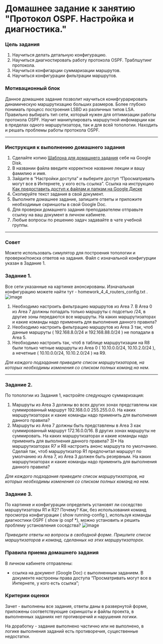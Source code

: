 # Домашнее задание к занятию "Протокол OSPF. Настройка и диагностика."

### Цель задания

1) Научиться делать детальную конфигурацию.
2) Научиться диагностировать работу протокола OSPF. Траблшутинг протокола.
3) Научиться конфигарции суммаризации маршрутов.
4) Научиться конфигурации фильтрации маршрутов.
### Мотивационный блок

Данное домашнее задание позволит научиться конифгурарировать динамическую маршрутизацию больших размеров. Более глубоко понимать процесс построения LSBD из различных типов LSA. Правильно выбирать тип сети, который нужен для оптимизации работы протокола OSPF. Научит манипулировать маршрутной инфомарции как в пределах одного маршрутизатора, так и для всей топологии.
Находить и решать проблемы работы протокола OSPF.  

------

### Инструкция к выполнению домашнего задания

1. Сделайте копию [Шаблона для домашнего задания](https://docs.google.com/document/d/1youKpKm_JrC0UzDyUslIZW2E2bIv5OVlm_TQDvH5Pvs/edit) себе на Google Disk.
2. В названии файла введите корректное название лекции и вашу фамилию и имя.
3. Зайдите в “Настройки доступа” и выберите доступ “Просматривать могут все в Интернете, у кого есть ссылка”.
 Ссылка на инструкцию [Как предоставить доступ к файлам и папкам на Google Диске](https://support.google.com/docs/answer/2494822?hl=ru&co=GENIE.Platform%3DDesktop)
5. Скопируйте текст задания в свой документ.
6. Выполните домашнее задание, запишите ответы и приложите необходимые скриншоты в свой Google Doc.
7. Для проверки домашнего задания преподавателем отправьте ссылку на ваш документ в личном кабинете.
8. Любые вопросы по решению задач задавайте в чате учебной группы.


---

### Совет
Можете использовать симулятор для построения топологии и проверки/поиска ответов на задания. Файл с изначальной конфигурции указан в Задание 1.


### Задание 1. 
Все сети указанные на картинке анонсированы. Изначальная конфигурацию можете найти тут - homework_4_4_routers_config.txt .
![image](https://user-images.githubusercontent.com/51816695/152638985-10f698b0-abea-43fd-9a7f-22d5b7e128ff.png)
1) Необходимо настроить фильтрацию маршрутов из Area 7. В Area 0 из Area 7 должны попадать только маршруты с подсетью /24, в другие зоны передаются все маршруты. На каких маршрутизаторах и какие команды надо применить для выполнения данного правила?
2) Необходимо настроить фильтрацию маршрутов из Area 3 так, чтоб данные маршруты ( 192.168.8.0/24 и 192.168.88.0/24 ) не попадали в Area 5.
3) Необходимо настроить так, чтоб в таблице маршрутизации на R8 были только четные маршруты из Area 0 ( 10.10.0.0/24, 10.10.2.0/24 ), а нечетные ( 10.10.0.0/24, 10.10.2.0/24 ) на R9. 

*Для каждого подзадания приведите список маршрутизаторов, на которых необходимы изменения со списком полных команд на нем.*


---

### Задание 2. 

По топологии из Задания 1, настройте следующую суммаризация:
1) Маршруты из Area 3 должны во всех других зонах представлены как суммированный маршрут 192.168.0.0 255.255.0.0. На каких маршрутизаторах и какие команды надо применить для выполнения данного правила?
2) Маршруты из Area 7 должны быть представлены в Area 3 как суммированный маршрут 172.16.0.0/16. В других зонах маршруты не суммировать. На каких маршрутизаторах и какие команды надо применить для выполнения данного правила?
3)* На маршрутизаторах R7 и R8 настроить анонс маршрута по умолчанию. Сделай так, чтоб маршрутизатор R1 предпочитал маршрут по умолчанию из Area 7, из Area 3 должен быть резервным. На каких маршрутизаторах и какие команды надо применить для выполнения данного правила?

*Для каждого подзадания приведите список маршрутизаторов, на которых необходимы изменения со списком полных команд на нем.*

### Задание 3. 

По картинке и конфигурации определить установят ли соседство маршрутизаторы R1 и R2? Почему? Как, без использования команд просмотра конфигурации ( show running-config ), используя команды диагностики OSPF ( show ip ospf *), можно установить и решить проблему установления соседства?
![image](https://user-images.githubusercontent.com/51816695/152536159-c70fba09-053c-4b2d-9049-2e06be1ad0ac.png)

*Приведите ответы на вопросы в свободной форме. Пришлите список маршутизаторов и команд, сделанных на этих маршрутизаторах.*







### Правила приема домашнего задания

В личном кабинете отправлены:

- ссылка на документ (Google Doc) с выполненным заданием. В документе настроены права доступа “Просматривать могут все в Интернете, у кого есть ссылка”;

### Критерии оценки

Зачет - выполнены все задания, ответы даны в развернутой форме, приложены соответствующие скриншоты и файлы проекта, в выполненных заданиях нет противоречий и нарушения логики.

На доработку - задание выполнено частично или не выполнено, в логике выполнения заданий есть противоречия, существенные недостатки.

